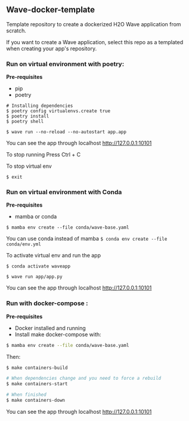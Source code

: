 ## Wave-docker-template
Template repository to create a dockerized H2O Wave application from scratch.

If you want to create a Wave application, select this repo as a templated when creating your app's repository.

### Run on virtual environment with poetry:

**Pre-requisites**

- pip
- poetry

```
# Installing dependencies
$ poetry config virtualenvs.create true
$ poetry install
$ poetry shell

$ wave run --no-reload --no-autostart app.app
```

You can see the app through localhost http://127.0.0.1:10101

To stop running Press Ctrl + C

To stop virtual env 
```
$ exit
```

### Run on virtual environment with Conda

**Pre-requisites**

- mamba or conda

```
$ mamba env create --file conda/wave-base.yaml
```
You can use conda instead of mamba `$ conda env create --file conda/env.yml`

To activate virtual env and run the app

```
$ conda activate waveapp

$ wave run app/app.py
```

You can see the app through localhost http://127.0.0.1:10101

### Run with docker-compose :

**Pre-requisites**

* Docker installed and running
* Install make docker-compose with:
```bash
$ mamba env create --file conda/wave-base.yaml
```

Then:
```bash
$ make containers-build

# When dependencies change and you need to force a rebuild
$ make containers-start

# When finished
$ make containers-down
```

You can see the app through localhost http://127.0.0.1:10101
